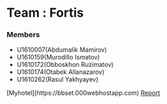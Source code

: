 <h1>Team : Fortis</h1>
<h3>Members</h3>
<ul>
	<li>U1610007(Abdumalik Mamirov)</li>
	<li>U1610159(Murodillo Ismatov)</li>
	<li>U1610172(Obboskhon Ruzimatov)</li>
	<li>U1610174(Otabek Allanazarov)</li>
	<li>U1610262(Rasul Yakhyayev)</li>
</ul>
[Myhotel](https://bbset.000webhostapp.com)
<a href="report.docx">Report</a>
